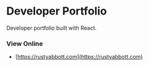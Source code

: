 # Developer Portfolio

Developer portfolio built with React.

### View Online

* [https://rustyabbott.com](https://rustyabbott.com)
